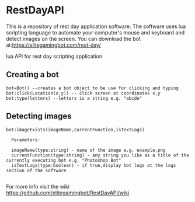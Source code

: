 # RestDayAPI
  This is a repository of rest day application software. The software uses lua scripting language to automate your computer's mouse and keyboard and detect images on the screen. You can download the bot at:https://elitegamingbot.com/rest-day/

lua API for rest day scripting application

## Creating a bot
```
bot=Bot() --creates a bot object to be use for clicking and typing
bot:click(Location(x,y)) -- click screen at coordinates x,y
bot:type(letters) --letters is a string e.g. "abcde"
```


## Detecting images
```
bot:imageExists(imageName,currentFunction,isTextLogs)
  
  Parameters:
  
  imageName(type:string) - name of the image e.g. example.png
  currentFunction(type:string) - any string you like as a title of the currently executing bot e.g. "Photoshop Bot"
  isTextLogs(type:boolean) - if true,display bot logs at the logs section of the software
  
```
  
For more info visit the wiki https://github.com/elitegamingbot/RestDayAPI/wiki
